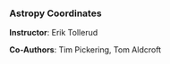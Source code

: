 ### Astropy Coordinates

**Instructor**:  Erik Tollerud

**Co-Authors**: Tim Pickering, Tom Aldcroft
